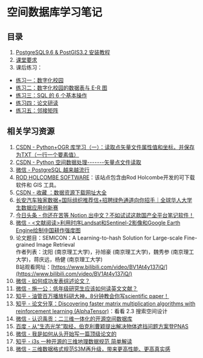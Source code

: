 # 空间数据库学习笔记



## 目录

1. [PostgreSQL9.6 & PostGIS3.2 安装教程](./Install-PostgreSQL+PostGIS.md)
2. [课堂要求](./class-requirement.md)
3. 课后练习：

- [练习一：数字化校园](./practice/practice01.md)
- [练习二：数字化校园的数据表与 E-R 图](./practice/practice02.md)
- [练习三：SQL 的 6 个基本操作](./practice/practice03.md)
- [练习四：论文研读](./practice/practice04.md)
- [练习五：邻接矩阵](./practice/practice05.md)



## 相关学习资源

1. [CSDN - Python+OGR 库学习（一）：读取点矢量文件属性值和坐标，并保存为TXT（一行一个要素值）](https://blog.csdn.net/weixin_42924891/article/details/85269395)
2. [CSDN - Python 空间数据处理-------矢量点文件读取](https://blog.csdn.net/qq_36181130/article/details/84030642)
3. [微信 - PostgreSQL 越来越流行](https://mp.weixin.qq.com/s/65otmjqm8AtaqcmsbjbRQQ)
4. [ROD HOLCOMBE SOFTWARE](https://www.holcombe.net.au/software/index.html)：该站点包含由Rod Holcombe开发的可下载软件和 GIS 工具。
5. [CSDN - 收藏 ：数据资源下载网址大全](https://blog.csdn.net/Tw6cy6uKyDea86Z/article/details/121986988)
6. [长安汽车独家数据+国际组织推荐信+招聘绿色通道向你招手｜全球华人大学生数据应用创新赛](https://mp.weixin.qq.com/s/6GXSQ-7NGpsPAbrge8UeJA)
7. [今日头条 - 你还在苦等 Notion 出中文？不如试试这款国产全平台笔记软件！](https://www.toutiao.com/video/7146162596704584206/)
8. [微信 - <文献阅读>利用时序Landsat和Sentinel-2影像和Google Earth Engine绘制中国耕作强度图](https://mp.weixin.qq.com/s/zqBCxfxdy5wo9lqTFW8IKQ)
9. 论文题目：SEMICON：A Learning-to-hash Solution for Large-scale Fine-grained Image Retrieval<br/>
   作者列表：沈阳 (南京理工大学)，孙旭豪 (南京理工大学)，魏秀参 (南京理工大学)，蒋庆远，杨健 (南京理工大学)<br/>
   B站观看网址：[https://www.bilibili.com/video/BV1At4y137iQ/](https://www.bilibili.com/video/BV1At4y137iQ/)
10. [微信 - 如何成功发表综述论文？](https://mp.weixin.qq.com/s/Ov3PB3gkRcQjUaxxEGDsUQ)
11. [微信 - 施一公：低年级研究生应该如何读英文文献？](https://mp.weixin.qq.com/s/Jl3pvbfgp-oQGrixpJiEZA)
12. [知乎 - 油管百万播放科研大神，8分钟教会你写scientific paper！](https://www.zhihu.com/zvideo/1536296261640159232)
13. [知乎 - 论文分享：Discovering faster matrix multiplication algorithms with reinforcement learning (AlphaTensor)](https://zhuanlan.zhihu.com/p/572729936)：看看 2.3 搜索空间设计
14. [微信 - 认识禹贡：二三维一体化的开源空间数据库](https://mp.weixin.qq.com/s/TvgIELJGXDO0kklT7tCJUg)
15. [百度 - 从“生态光学”取经，伯克利曹颖提出解决物体遮挡问题方案登PNAS](https://baijiahao.baidu.com/s?id=1747177146759564139)
16. [微信 - 我是如何从头开始写一篇顶级论文的](https://mp.weixin.qq.com/s/zr2RjoE_c-dQnlKq317WOQ)
17. [知乎 - i3s 一种开源的三维地理数据规范 简单解读](https://zhuanlan.zhihu.com/p/102725862)
18. [微信 - 三维数据格式规范S3M再升级，带来更高性能、更高真实感](https://mp.weixin.qq.com/s/Dxe3zWZEMNtxTMc2iI0LNg)
